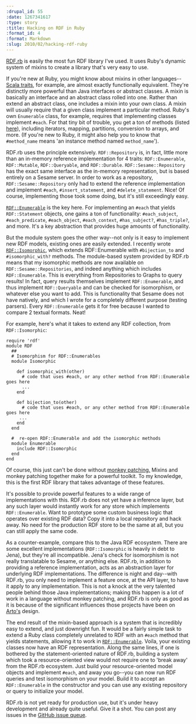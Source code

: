 ```yaml
--- 
:drupal_id: 55
:date: 1267341617
:type: story
:title: Hacking on RDF in Ruby
:format_id: 4
:format: Markdown
:slug: 2010/02/hacking-rdf-ruby
---
```

[RDF.rb](http://rubygems.org/gems/rdf) is easily the most fun RDF library I've used.  It uses Ruby's dynamic system of mixins to create a library that's very easy to use.

If you're new at Ruby, you might know about mixins in other languages--[Scala traits](http://www.scala-lang.org/node/126), for example, are almost exactly functionally equivalent.  They're distinctly more powerful than Java interfaces or abstract classes.  A mixin is basically an interface and an abstract class rolled into one.  Rather than extend an abstract class, one includes a mixin into your own class.  A mixin will usually require that a given class implement a particular method.  Ruby's own `Enumerable` class, for example, requires that implementing classes implement `#each`.  For that tiny bit of trouble, you get a ton of methods (listed [here](http://ruby-doc.org/core/classes/Enumerable.html)), including iterators, mapping, partitions, conversion to arrays, and more.  (If you're new to Ruby, it might also help you to know that `#method_name` means 'an instance method named `method_name`').

RDF.rb uses the principle extensively.  `RDF::Repository` is, in fact, little more than an in-memory reference implementation for 4 traits: `RDF::Enumerable`, `RDF::Mutable`, `RDF::Queryable`, and `RDF::Durable`.  `RDF::Sesame::Repository` has the exact same interface as the in-memory representation, but is based entirely on a Sesame server.  In order to work as a repository, `RDF::Sesame::Repository` only had to extend the reference implementation and implement `#each`, `#insert_statement`, and `#delete_statement`.  Nice!  Of course, implementing those took some doing, but it's still exceedingly easy.

[`RDF::Enumerable`](http://rdf.rubyforge.org/RDF/Enumerable.html) is the key here.  For implementing an `#each` that yields `RDF::Statement` objects, one gains a ton of functionality:  `#each_subject`, `#each_predicate`, `#each_object`, `#each_context`, `#has_subject?`, `#has_triple?`, and more.  It's a key abstraction that provides huge amounts of functionality.

But the module system goes the other way--not only is it easy to implement new RDF models, existing ones are easily extended.  I recently wrote [`RDF::Isomorphic`](http://github.com/bhuga/RDF-Isomorphic), which extends RDF::Enumerable with `#bijection_to` and `#isomorphic_with?` methods.  The module-based system provided by RDF.rb means that my isomorphic methods are now available on `RDF::Sesame::Repositories`, and indeed anything which includes `RDF::Enumerable`.  This is everything from Repositories to Graphs to query results!  In fact, query results themselves implement `RDF::Enumerable`, and thus implement `RDF::Queryable` and can be checked for isomorphism, or whatever else you want to add.  This is functionality that Sesame does not have natively, and which I wrote for a completely different purpose (testing parsers).  Every `RDF::Enumerable` gets it for free because I wanted to compare 2 textual formats.  Neat!

For example, here's what it takes to extend any RDF collection, from `RDF::Isomorphic`:

    require 'rdf'
    module RDF
      ##
      # Isomorphism for RDF::Enumerables
      module Isomorphic
    
        def isomorphic_with(other)
          # code that uses #each, or any other method from RDF::Enumerable goes here
          ...
        end
    
        def bijection_to(other)
          # code that uses #each, or any other method from RDF::Enumerable goes here
         ...
        end
      end

      #  re-open RDF::Enumerable and add the isomorphic methods
      module Enumerable 
        include RDF::Isomorphic
      end
    end


Of course, this just can't be done without [monkey patching.](http://en.wikipedia.org/wiki/Monkey_patch)  Mixins and monkey patching together make for a powerful toolkit.  To my knowledge, this is the first RDF library that takes advantage of these features.

It's possible to provide powerful features to a wide range of implementations with this.  RDF.rb does not yet have a inference layer, but any such layer would instantly work for any store which implements `RDF::Enumerable`.  Want to prototype some custom business logic that operates over existing RDF data?  Copy it into a local repository and hack away.  No need for the production RDF store to be the same at all, but you can still apply the same code.

As a counter-example, compare this to the Java RDF ecosystem.  There are some excellent implementations (`RDF::Isomorphic` is heavily in debt to Jena), but they're all incompatible.  Jena's check for isomorphism is not really translatable to Sesame, or anything else.  RDF.rb, in addition to providing a reference implementation, acts as an abstraction layer for underlying RDF implementations.  The difference is night and day--with RDF.rb, you only need to implement a feature once, at the API layer, to have it apply to any implementation.  This is not a knock at the very talented people behind those Java implementations; making this happen is a lot of work in a language without monkey patching, and RDF.rb is only as good as it is because of the significant influences those projects have been on [Arto's](http://ar.to) design.

The end result of the mixin-based approach is a system that is incredibly easy to extend, and just downright fun.  It would be a fairly simple task to extend a Ruby class completely unrelated to RDF with an `#each` method that yields statements, allowing it to work in [`RDF::Enumerable`](http://rdf.rubyforge.org/RDF/Enumerable.html).  Voila, your existing classes now have an RDF representation.  Along the same lines, if one is bothered by the statement-oriented nature of RDF.rb, building a system which took a resource-oriented view would not require one to 'break away' from the RDF.rb ecosystem.  Just build your resource-oriented model objects and implement `#each`, and away you go--you can now run RDF queries and test isomorphism on your model.  Build it to accept an `RDF::Enumerable` in the constructor and you can use any existing repository or query to initialize your model.

RDF.rb is not yet ready for production use, but it's under heavy development and already quite useful.  Give it a shot.  You can post any issues in the [GitHub issue queue](http://github.com/bendiken/rdf/issues).
